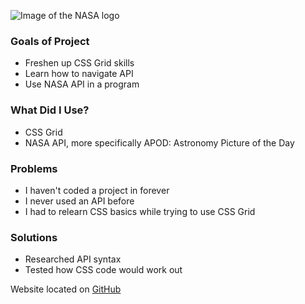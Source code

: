 ![Image of the NASA logo](https://www.nasa.gov/sites/default/files/thumbnails/image/nasa-logo-web-rgb.png)

### Goals of Project
* Freshen up CSS Grid skills
* Learn how to navigate API
* Use NASA API in a program

### What Did I Use?
* CSS Grid
* NASA API, more specifically APOD: Astronomy Picture of the Day

### Problems
* I haven't coded a project in forever
* I never used an API before
* I had to relearn CSS basics while trying to use CSS Grid

### Solutions
* Researched API syntax
* Tested how CSS code would work out

Website located on [GitHub](https://carmenwright.github.io/nasa-photo-generator/)
